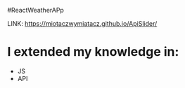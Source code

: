 #ReactWeatherAPp

LINK: https://miotaczwymiatacz.github.io/ApiSlider/

# I extended my knowledge in:

- JS
- API
